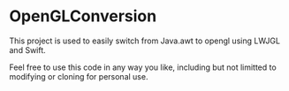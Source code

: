 # OpenGLConversion
This project is used to easily switch from Java.awt to opengl using LWJGL and Swift.

Feel free to use this code in any way you like, including but not limitted to modifying or cloning for personal use.
